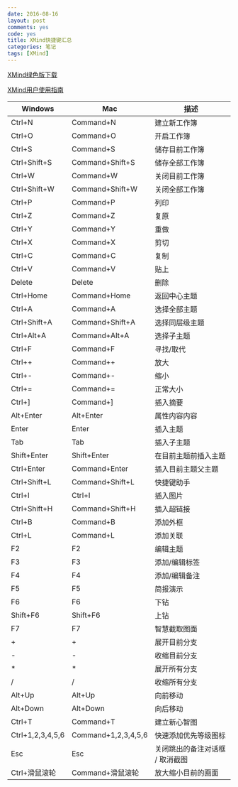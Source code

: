 ```yaml
---
date: 2016-08-16
layout: post
comments: yes
code: yes
title: XMind快捷键汇总
categories: 笔记
tags: [XMind]
---
```


[XMind绿色版下载](http://www.xmind.net/download/portable/)

[XMind用户使用指南](http://www.xmindchina.net/shouce.html)

Windows | Mac | 描述
---- | ---- | ----
Ctrl+N | Command+N | 建立新工作簿
Ctrl+O | Command+O | 开启工作簿
Ctrl+S | Command+S | 储存目前工作簿
Ctrl+Shift+S | Command+Shift+S | 储存全部工作簿
Ctrl+W | Command+W | 关闭目前工作簿
Ctrl+Shift+W | Command+Shift+W | 关闭全部工作簿
Ctrl+P | Command+P | 列印
Ctrl+Z | Command+Z | 复原
Ctrl+Y | Command+Y | 重做
Ctrl+X | Command+X | 剪切
Ctrl+C | Command+C | 复制
Ctrl+V | Command+V | 贴上
Delete | Delete | 删除
Ctrl+Home | Command+Home | 返回中心主题
Ctrl+A | Command+A | 选择全部主题
Ctrl+Shift+A | Command+Shift+A | 选择同层级主题
Ctrl+Alt+A | Command+Alt+A | 选择子主题
Ctrl+F | Command+F | 寻找/取代
Ctrl++ | Command++ | 放大
Ctrl+- | Command+- | 缩小
Ctrl+= | Command+= | 正常大小
Ctrl+] | Command+] | 插入摘要
Alt+Enter | Alt+Enter | 属性内容内容
Enter | Enter | 插入主题
Tab | Tab | 插入子主题
Shift+Enter | Shift+Enter | 在目前主题前插入主题
Ctrl+Enter | Command+Enter | 插入目前主题父主题
Ctrl+Shift+L | Command+Shift+L | 快捷键助手
Ctrl+I | Ctrl+I | 插入图片
Ctrl+Shift+H | Command+Shift+H | 插入超链接
Ctrl+B | Command+B | 添加外框
Ctrl+L | Command+L | 添加关联
F2 | F2 | 编辑主题
F3 | F3 | 添加/编辑标签
F4 | F4 | 添加/编辑备注
F5 | F5 | 简报演示
F6 | F6 | 下钻
Shift+F6 | Shift+F6 | 上钻
F7 | F7 | 智慧截取图面
+ | + | 展开目前分支
- | - | 收缩目前分支
* | * | 展开所有分支
/ | / | 收缩所有分支
Alt+Up | Alt+Up | 向前移动
Alt+Down | Alt+Down | 向后移动
Ctrl+T | Command+T | 建立新心智图
Ctrl+1,2,3,4,5,6 | Command+1,2,3,4,5,6 | 快速添加优先等级图标
Esc | Esc | 关闭跳出的备注对话框 / 取消截图
Ctrl+滑鼠滚轮 | Command+滑鼠滚轮 | 放大缩小目前的画面